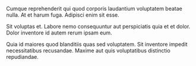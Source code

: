Cumque reprehenderit qui quod corporis laudantium voluptatem beatae nulla. At et harum fuga. Adipisci enim sit esse.
 Sit voluptas et. Labore nemo consequuntur aut perspiciatis quia et et dolor. Dolor inventore id autem rerum ipsam eum.
 Quia id maiores quod blanditiis quas sed voluptatem. Sit inventore impedit necessitatibus recusandae. Maxime aut quis voluptatibus distinctio repudiandae.